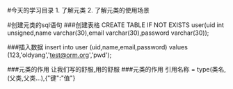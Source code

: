 #今天的学习目录
	1. 了解元类
	2. 了解元类的使用场景

#创建元类的sql语句
###创建表格
	CREATE TABLE IF NOT EXISTS user(uid int unsigned,name varchar(30),email varchar(30),password varchar(30));
	
###插入数据
	insert into user (uid,name,email,password) values (123,'oldyang','test@orm.org','pwd');
	
	
###元类的作用
	让我们写的舒服,用的舒服
###元类的作用
	引用名称 = type(类名,(父类,父类...),{"键":"值"}